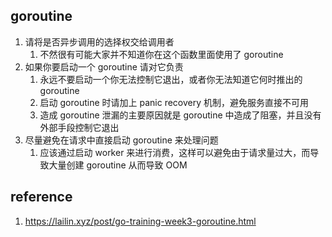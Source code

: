 ## goroutine
1. 请将是否异步调用的选择权交给调用者 
   1. 不然很有可能大家并不知道你在这个函数里面使用了 goroutine
2. 如果你要启动一个 goroutine 请对它负责
   1. 永远不要启动一个你无法控制它退出，或者你无法知道它何时推出的 goroutine
   2. 启动 goroutine 时请加上 panic recovery 机制，避免服务直接不可用
   3. 造成 goroutine 泄漏的主要原因就是 goroutine 中造成了阻塞，并且没有外部手段控制它退出
3. 尽量避免在请求中直接启动 goroutine 来处理问题
   1. 应该通过启动 worker 来进行消费，这样可以避免由于请求量过大，而导致大量创建 goroutine 从而导致 OOM

## reference
1. https://lailin.xyz/post/go-training-week3-goroutine.html